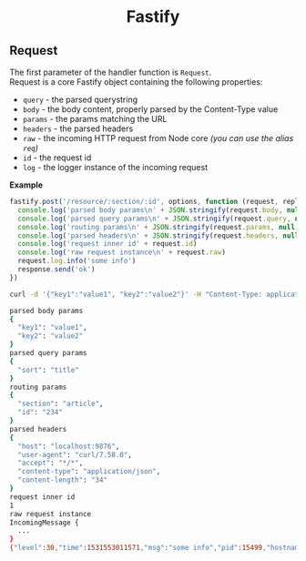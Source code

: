 <h1 align="center">Fastify</h1>

## Request
The first parameter of the handler function is `Request`.<br>
Request is a core Fastify object containing the following properties:
- `query` - the parsed querystring
- `body` - the body content, properly parsed by the Content-Type value
- `params` - the params matching the URL
- `headers` - the parsed headers
- `raw` - the incoming HTTP request from Node core *(you can use the alias `req`)*
- `id` - the request id
- `log` - the logger instance of the incoming request

**Example**

```js
fastify.post('/resource/:section/:id', options, function (request, reply) {
  console.log('parsed body params\n' + JSON.stringify(request.body, null, 2))
  console.log('parsed query params\n' + JSON.stringify(request.query, null, 2))
  console.log('routing params\n' + JSON.stringify(request.params, null, 2))
  console.log('parsed headers\n' + JSON.stringify(request.headers, null, 2))
  console.log('request inner id' + request.id)
  console.log('raw request instance\n' + request.raw)
  request.log.info('some info')
  response.send('ok')
})
```

```bash
curl -d '{"key1":"value1", "key2":"value2"}' -H "Content-Type: application/json" -X POST http://localhost:9876/resource/article/234?sort=title

parsed body params
{
  "key1": "value1",
  "key2": "value2"
}
parsed query params
{
  "sort": "title"
}
routing params
{
  "section": "article",
  "id": "234"
}
parsed headers
{
  "host": "localhost:9876",
  "user-agent": "curl/7.58.0",
  "accept": "*/*",
  "content-type": "application/json",
  "content-length": "34"
}
request inner id
1
raw request instance
IncomingMessage {
  ...
}
{"level":30,"time":1531553011571,"msg":"some info","pid":15499,"hostname":"workstation","reqId":1,"v":1}

```

